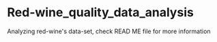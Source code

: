 # Red-wine_quality_data_analysis
Analyzing red-wine's data-set, check READ ME file for more information
